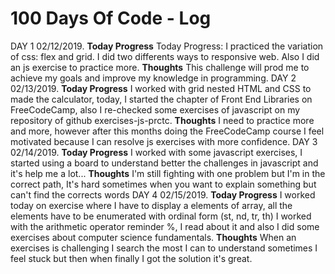 # 100 Days Of Code - Log

DAY 1 02/12/2019.
**Today Progress** Today Progress: I practiced the variation of css: flex and grid. I did two differents ways to responsive web. Also I did an js exercise to practice more. 
**Thoughts** This challenge will prod me to achieve my goals and improve my knowledge in programming. 
DAY 2 02/13/2019.
**Today Progress** I worked with grid nested HTML and CSS to made the calculator, today, I started the chapter of Front End Libraries on FreeCodeCamp, also I re-checked some exercises of javascript on my repository of github exercises-js-prctc.
**Thoughts** I need to practice more and more, however after this months doing the FreeCodeCamp course I feel motivated because I can resolve js exercises with more confidence.
DAY 3 02/14/2019.
**Today Progress** I worked with some javascript exercises, I started using a board to understand better the challenges in javascript and it's help me a lot... 
**Thoughts** I'm still fighting with one problem but I'm in the correct path, It's hard sometimes when you want to explain something but can't find the corrects words
DAY 4 02/15/2019.
**Today Progress** I worked today on exercise where I have to display a elements of array, all the elements have to be enumerated with ordinal form (st, nd, tr, th) I worked with the arithmetic operator reminder %, I read about it and also I did some exercises about computer science fundamentals.
**Thoughts** When an exercises is challenging I search the most I can to understand sometimes I feel stuck but then when finally I got the solution it's great.
 